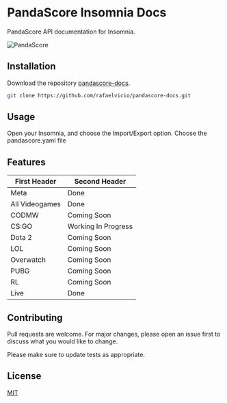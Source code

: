 # PandaScore Insomnia Docs

PandaScore API documentation for Insomnia.

![PandaScore](https://media-exp1.licdn.com/dms/image/C561BAQFo_W7g-Q6dEg/company-background_10000/0?e=2159024400&v=beta&t=imfBexOflMSorS2FCJGUR8C1XJBKctLLfMszNEvocOw)

## Installation

Download the repository [pandascore-docs](https://github.com/rafaelvicio/pandascore-docs).

```bash
git clone https://github.com/rafaelvicio/pandascore-docs.git
```

## Usage

Open your Insomnia, and choose the Import/Export option.
Choose the pandascore.yaml file

## Features

| First Header   | Second Header       |
| -------------- | ------------------- |
| Meta           | Done                |
| All Videogames | Done                |
| CODMW          | Coming Soon         |
| CS:GO          | Working In Progress |
| Dota 2         | Coming Soon         |
| LOL            | Coming Soon         |
| Overwatch      | Coming Soon         |
| PUBG           | Coming Soon         |
| RL             | Coming Soon         |
| Live           | Done                |

## Contributing

Pull requests are welcome. For major changes, please open an issue first to discuss what you would like to change.

Please make sure to update tests as appropriate.

## License

[MIT](https://choosealicense.com/licenses/mit/)
